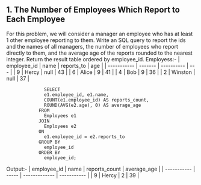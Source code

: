 ## 1.  The Number of Employees Which Report to Each Employee
For this problem, we will consider a manager an employee who has at least 1 other employee reporting to them.
Write an SQL query to report the ids and the names of all managers, the number of employees who report directly to them, and the average age of the reports rounded to the nearest integer.
Return the result table ordered by employee_id.
Employess:-
| employee_id | name    | reports_to | age |
| ----------- | ------- | ---------- | --- |
| 9           | Hercy   | null       | 43  |
| 6           | Alice   | 9          | 41  |
| 4           | Bob     | 9          | 36  |
| 2           | Winston | null       | 37  |

                  SELECT 
                  e1.employee_id, e1.name,
                  COUNT(e1.employee_id) AS reports_count,
                  ROUND(AVG(e2.age), 0) AS average_age
                FROM 
                  Employees e1
                JOIN 
                  Employees e2
                ON 
                  e1.employee_id = e2.reports_to
                GROUP BY 
                  employee_id
                ORDER BY 
                  employee_id;

Output:-
| employee_id | name  | reports_count | average_age |
| ----------- | ----- | ------------- | ----------- |
| 9           | Hercy | 2             | 39          |
